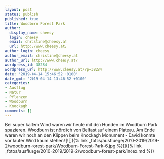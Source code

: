 ```yaml
---
layout: post
status: publish
published: true
title: Woodburn Forest Park
author:
  display_name: cheesy
  login: cheesy
  email: christine@cheesy.at
  url: http://www.cheesy.at/
author_login: cheesy
author_email: christine@cheesy.at
author_url: http://www.cheesy.at/
wordpress_id: 38284
wordpress_url: http://www.cheesy.at/?p=38284
date: '2019-04-14 15:46:52 +0100'
date_gmt: '2019-04-14 13:46:52 +0100'
categories:
- Ausflug
- Natur
- Pflanzen
- Woodburn
- Knockagh
comments: []
---
```

Bei super kaltem Wind waren wir heute mit den Hunden im Woodburn Park spazieren. Woodburn ist nördlich von Belfast auf einem Plateau. Am Ende waren wir noch an den Klippen beim Knockagh Monument - David konnte vor lauter Wind kaum stehen!
[![]({% link _fotos/ausfluege/2010-2019/2019-2/woodburn-forest-park/Woodburn-Forest-Park-6.jpg %})]({% link _fotos/ausfluege/2010-2019/2019-2/woodburn-forest-park/index.md %})
